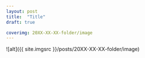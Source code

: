 ```yaml
---
layout: post
title:  "Title"
draft: true

coverimg: 20XX-XX-XX-folder/image
---
```


![alt]({{ site.imgsrc }}/posts/20XX-XX-XX-folder/image)